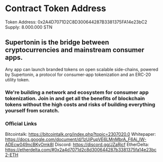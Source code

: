 # Contract Token Address
Token Address: 0x2A4D7071D2C8D300644287B3381375FA14e23bC2
Supply: 8.000.000 STN 


## Supertonin is the bridge between cryptocurrencies and mainstream consumer apps.
Any app can launch branded tokens on open scalable side-chains, powered by Supertonin, a protocol for consumer-app tokenization and an ERC-20 utility token.

### We're building a network and ecosystem for consumer app tokenization. Join in and get all the benefits of blockchain tokens without the high costs and risks of building everything yourself from scratch.

### Official Links
Bitcointalk: https://bitcointalk.org/index.php?topic=2307020.0
Whitepaper: https://docs.google.com/document/d/1zUjPupVE6LMnMbrA_F6Aj_IW-ADEcw049ncBKyOmk8I
Discord: https://discord.gg/JZaRjcf
EtherDelta: https://etherdelta.com/#0x2a4d7071d2c8d300644287b3381375fa14e23bc2-ETH
